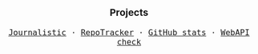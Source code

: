 <p align="center" style="font-size: 1.2rem;">
  <b>Projects</b>
</p>
<p align="center" style="font-size: 1rem;">
  <samp>
    <a href="https://journalisticapp.com" title="Journalistic - Micro Journaling">Journalistic</a> &middot;
    <a href="https://repo-tracker.com" title="RepoTracker - Better GitHub stats and insights">RepoTracker</a> &middot;
    <a href="https://github-stats.com" title="GitHub Stats - Advanced repository stats and insights for every GitHub URL">GitHub stats</a> &middot;
    <a href="https://webapicheck.com" title="WebAPI check - Easily check the WebAPI capabilies of your device">WebAPI check</a>
  </samp>
</p>
